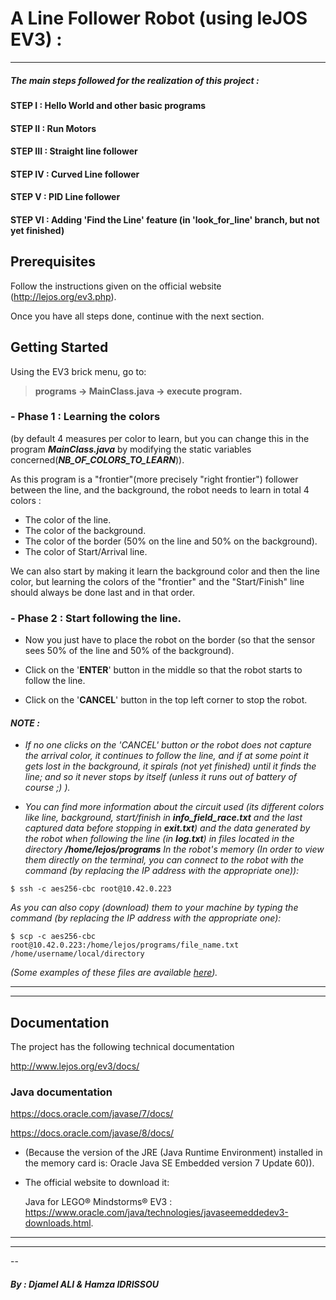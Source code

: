 # A Line Follower Robot (using leJOS EV3) :
___
  ##### The main steps followed for the realization of this project :
 #### STEP I :   Hello World and other basic programs

 #### STEP II :  Run Motors

 #### STEP III : Straight line follower

 #### STEP IV :  Curved Line follower

 #### STEP V :   PID Line follower

 #### STEP VI :  Adding 'Find the Line' feature (in 'look_for_line' branch, but not yet finished)

## Prerequisites

Follow the instructions given on the official website (http://lejos.org/ev3.php).

Once you have all steps done, continue with the next section.

## Getting Started

Using the EV3 brick menu, go to:

> **programs -> MainClass.java -> execute program.**

### - Phase 1 : Learning the colors

(by default 4 measures per color to learn, but you can change this in the program ***MainClass.java*** by modifying the static variables concerned(***NB_OF_COLORS_TO_LEARN***)).

As this program is a "frontier"(more precisely "right frontier") follower between the line, and the background, the robot needs to learn in total 4 colors :

* The color of the line.
* The color of the background.
* The color of the border (50% on the line and 50% on the background).
* The color of Start/Arrival line.

We can also start by making it learn the background color and then the line color, but learning the colors of the "frontier" and the "Start/Finish" line should always be done last and in that order.

### - Phase 2 : Start following the line.

* Now you just have to place the robot on the border (so that the sensor sees 50% of the line and 50% of the background).

* Click on the '**ENTER**' button in the middle so that the robot starts to follow the line.


* Click on the '**CANCEL**' button in the top left corner to stop the robot.

#### _NOTE :_
 * _If no one clicks on the 'CANCEL' button or the robot does not capture the arrival color, it continues to follow the line, and if at some point it gets lost in the background, it spirals (not yet finished) until it finds the line; and so it never stops by itself (unless it runs out of battery of course ;) )._

 * _You can find more information about the circuit used (its different colors like line, background, start/finish in **info_field_race.txt** and the last captured data before stopping in **exit.txt**) and the data generated by the robot when following the line (in **log.txt**) in files located in the directory **/home/lejos/programs** In the robot's memory (In order to view them directly on the terminal, you can connect to the robot with the command (by replacing the IP address with the appropriate one)):_
```shell
$ ssh -c aes256-cbc root@10.42.0.223
```
_As you can also copy (download) them to your machine by typing the command (by replacing the IP address with the appropriate one):_
```shell
$ scp -c aes256-cbc root@10.42.0.223:/home/lejos/programs/file_name.txt /home/username/local/directory
```
_(Some examples of these files are available [here](/tracking_data_files))._

___
___

## Documentation

The project has the following technical documentation

http://www.lejos.org/ev3/docs/

### Java documentation

https://docs.oracle.com/javase/7/docs/

https://docs.oracle.com/javase/8/docs/

- (Because the version of the JRE (Java Runtime Environment) installed in the memory card is: Oracle Java SE Embedded version 7 Update 60)).
- The official website to download it:

  Java for LEGO® Mindstorms® EV3 : https://www.oracle.com/java/technologies/javaseemeddedev3-downloads.html.

___
___
--
##### By : Djamel ALI & Hamza IDRISSOU
